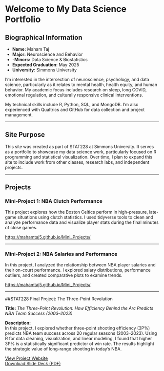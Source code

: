 # Welcome to My Data Science Portfolio

## Biographical Information

- **Name:** Maham Taj  
- **Major:** Neuroscience and Behavior
- -**Minors:** Data Science & Biostatistics
- **Expected Graduation:** May 2025  
- **University:** Simmons University  

I’m interested in the intersection of neuroscience, psychology, and data science, particularly as it relates to mental health, health equity, and human behavior. My academic focus includes research on sleep, long COVID, emotional regulation, and culturally responsive clinical interventions.

My technical skills include R, Python, SQL, and MongoDB. I’m also experienced with Qualtrics and GitHub for data collection and project management.

---

## Site Purpose

This site was created as part of STAT228 at Simmons University. It serves as a portfolio to showcase my data science work, particularly focused on R programming and statistical visualization. Over time, I plan to expand this site to include work from other classes, research labs, and independent projects.

---

## Projects

### Mini-Project 1: NBA Clutch Performance

This project explores how the Boston Celtics perform in high-pressure, late-game situations using clutch statistics. I used tidyverse tools to clean and analyze performance data and visualize player stats during the final minutes of close games.

https://mahamtaj5.github.io/Mini_Projects/

---

### Mini-Project 2: NBA Salaries and Performance

In this project, I analyzed the relationship between NBA player salaries and their on-court performance. I explored salary distributions, performance outliers, and created comparative plots to examine trends.

 https://mahamtaj5.github.io/Mini_Projects/

---

##STAT228 Final Project: The Three-Point Revolution

**Title:** *The Three-Point Revolution: How Efficiency Behind the Arc Predicts NBA Team Success (2003–2023)*

**Description:**  
In this project, I explored whether three-point shooting efficiency (3P%) predicts NBA team success across 20 regular seasons (2003–2023). Using R for data cleaning, visualization, and linear modeling, I found that higher 3P% is a statistically significant predictor of win rate. The results highlight the strategic value of long-range shooting in today’s NBA.

 [View Project Website](https://mahamtaj5.github.io/nba-threepoint-efficiency/)  
 [Download Slide Deck (PDF)](https://mahamtaj5.github.io/nba-threepoint-efficiency/slides.pdf)

